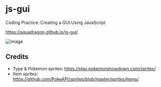 # js-gui

Coding Practice: Creating a GUI Using JavaScript

https://aquadragon.github.io/js-gui/

![image](https://github.com/AquaDragon/js-gui/assets/22651173/43b16503-c790-4b3d-acd7-5a6fa0ed4b8f)

## Credits
- Type & Pokemon sprites: https://play.pokemonshowdown.com/sprites/
- Item sprites: https://github.com/PokeAPI/sprites/blob/master/sprites/items/
